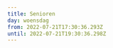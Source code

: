 ```yaml
---
title: Senioren
day: woensdag
from: 2022-07-21T17:30:36.293Z
until: 2022-07-21T19:30:36.298Z
---
```

